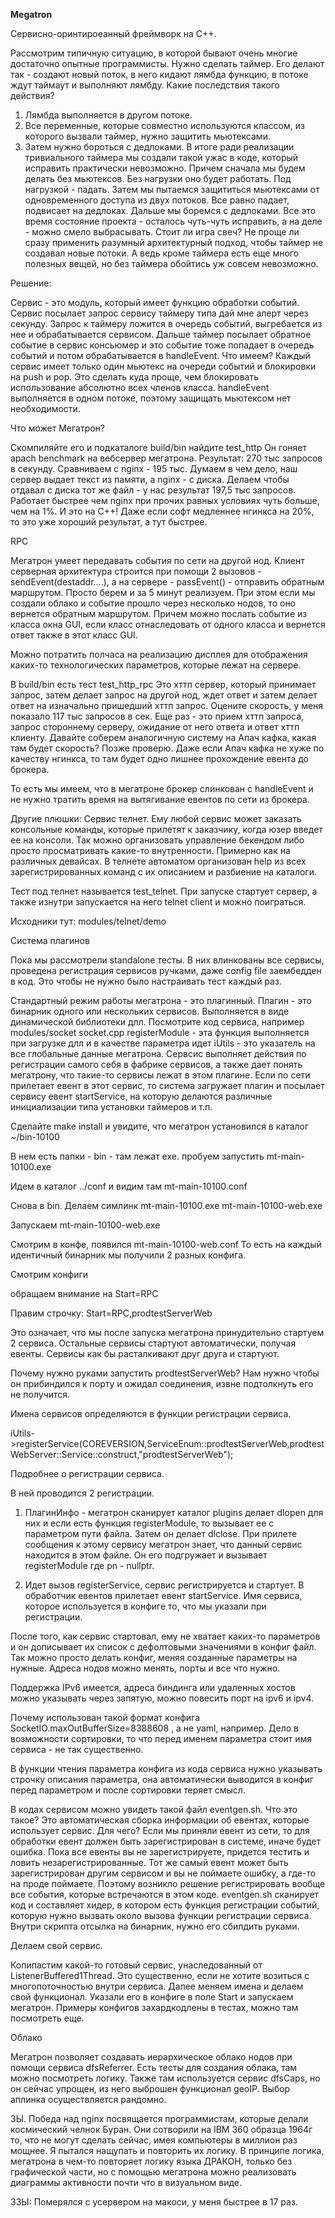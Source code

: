 **Megatron**

Сервисно-оринтироеанный фреймворк на C++.

Рассмотрим типичную ситуацию, в которой бывают очень многие достаточно опытные программисты.
Нужно сделать таймер.
Eго делают так - создают новый поток, в него кидают лямбда функцию, в потоке ждут таймаут и выполняют лямбду.
Какие последствия такого действия?
1. Лямбда выполняется в другом потоке.
2. Все переменные, которые совместно используются классом, из которого вызвали таймер, нужно защитить мьютексами.
3. Затем нужно бороться с дедлоками.
В итоге ради реализации тривиального таймера мы создали такой ужас в коде, который исправить практически невозможно.
Причем сначала мы будем делать без мьютексов. Без нагрузки оно будет работать. Под нагрузкой - падать.
Затем мы пытаемся защититься мьютексами от одновременного доступа из двух потоков.
Все равно падает, подвисает на дедлоках. Дальше мы боремся с дедлоками. Все это время состояние проекта - осталось чуть-чуть исправить, а на деле - можно смело выбрасывать.
Стоит ли игра свеч?
Не проще ли сразу применить разумный архитектурный подход, чтобы таймер не создавал новые потоки.
А ведь кроме таймера есть еще много полезных вещей, но без таймера обойтись уж совсем невозможно.

Решение:

Сервис - это модуль, который имеет функцию обработки событий. 
Сервис посылает запрос сервису таймеру типа дай мне алерт через секунду.
Запрос к таймеру ложится в очередь событий, выгребается из нее и обрабатывается сервисом.
Дальше таймер посылает обратное событие в сервис консьюмер и это событие тоже попадает в очередь событий и потом обрабатывается в handleEvent.
Что имеем? Каждый сервис имеет только один мьютекс на очереди событий и блокировки на push и pop. Это сделать куда проще, чем блокировать использование абсолютно всех членов класса. 
handleEvent выполняется в одном потоке, поэтому защищать мьютексом нет необходимости.

Что может Мегатрон?

Скомпиляйте его и подкаталоге build/bin найдите test_http
Он гоняет apach benchmark на вебсервер мегатрона.
Результат: 270 тыс запросов в секунду. Сравниваем с nginx - 195 тыс.
Думаем в чем дело, наш сервер выдает текст из памяти, а nginx - с диска. Делаем чтобы отдавал с диска тот же файл - у нас результат 197,5 тыс запросов.
Работает быстрее чем nginx при прочих равных условиях чуть больше, чем на 1%. И это на C++!
Даже если софт медленнее нгинкса на 20%, то это уже хороший результат, а тут быстрее.

RPC

Мегатрон умеет передавать события по сети на другой нод. Клиент серверная архитектура строится при помощи 2 вызовов - sendEvent(destaddr....), а на сервере - passEvent() - отправить обратным маршрутом.
Просто берем и за 5 минут реализуем. При этом если мы создали облако и событие прошло через несколько нодов, то оно вернется обратным маршрутом. Причем можно послать событие из класса окна GUI, 
если класс отнаследовать от одного класса и вернется ответ также в этот класс GUI.

Можно потратить полчаса на реализацию дисплея для отображения каких-то технологических параметров, которые лежат на сервере.

В build/bin есть тест test_http_rpc
Это хттп сервер, который принимает запрос, затем делает запрос на другой нод, ждет ответ и затем делает ответ на изначально пришедший хттп запрос.
Оцените скорость, у меня показало 117 тыс запросов в сек.
Eще раз - это прием хттп запроса, запрос стороннему серверу, ожидание от него ответа и ответ хттп клиенту. 
Давайте соберем аналогичную систему на Апач кафка, какая там будет скорость? Позже проверю. Даже если Апач кафка не хуже по качеству нгинкса, то там будет одно лишнее прохождение евента до брокера.

То есть мы имеем, что в мегатроне брокер слинкован с handleEvent и не нужно тратить время на вытягивание евентов по сети из брокера.

Другие плюшки:
Сервис телнет. Eму любой сервис может заказать консольные команды, которые прилетят к заказчику, когда юзер введет ее на консоли. 
Так можно организовать управление бекендом либо просто просматривать какие-то внутренности. 
Примерно как на различных девайсах.
В телнете автоматом организован help из всех зарегистрированных команд с их описанием и разбиение на каталоги.

Тест под телнет называется test_telnet. При запуске стартует сервер, а также изнутри запускается на него telnet client и можно поиграться.

Исходники тут: modules/telnet/demo


Система плагинов

Пока мы рассмотрели standalone тесты. В них влинкованы все сервисы, проведена регистрация сервисов ручками, 
даже config file заембедден в код. 
Это чтобы не нужно было настраивать тест каждый раз.

Стандартный режим работы мегатрона - это плагинный. Плагин - это бинарник одного или нескольких сервисов. 
Выполняется в виде динамической библиотеки длл.
Посмотрите код сервиса, например modules/socket
socket.cpp
registerModule - эта функция выполняется при загрузке длл и в качестве параметра 
идет iUtils - это указатель на все глобальные данные мегатрона. 
Сервсис выполняет действия по регистрации самого себя в фабрике сервисов, а также дает понять мегатрону, 
что такие-то сервисы лежат в этом плагине.
Eсли по сети прилетает евент в этот сервис, то система загружает плагин и посылает сервису евент startService, 
на которую делаются различные инициализации  типа установки таймеров и т.п.

Сделайте make install и увидите, что мегатрон установился в каталог ~/bin-10100

В нем есть папки - bin - там лежат exe. 
пробуем запустить  mt-main-10100.exe

Идем в каталог ../conf и видим там mt-main-10100.conf

Снова в bin.
Делаем симлинк mt-main-10100.exe mt-main-10100-web.exe

Запускаем mt-main-10100-web.exe

Смотрим в конфе, появился mt-main-10100-web.conf
То есть на каждый идентичный бинарник мы получили 2 разных конфига.

Смотрим конфиги

обращаем внимание на Start=RPC

Правим строчку: Start=RPC,prodtestServerWeb

Это означает, что мы после запуска мегатрона принудительно стартуем 2 сервиса.
Остальные сервисы стартуют автоматически, получая евенты. Сервисы как бы расталкивают друг друга и стартуют.

Почему нужно руками запустить prodtestServerWeb? Нам нужно чтобы он прибиндился к порту и ожидал соединения, 
извне подтолкнуть его не получится.

Имена сервисов определяются в функции регистрации сервиса.

 iUtils->registerService(COREVERSION,ServiceEnum::prodtestServerWeb,prodtestWebServer::Service::construct,"prodtestServerWeb");

Подробнее о регистрации сервиса.

В ней проводится 2 регистрации.

1. ПлагинИнфо - мегатрон сканирует каталог plugins делает dlopen для них и если есть функция registerModule, то вызывает ее с параметром пути файла. Затем он делает dlclose.
 При прилете сообщения к этому сервису мегатрон знает, что данный сервис находится в этом файле. Он его подгружает и вызывает registerModule где pn - nullptr.
 
2. Идет вызов registerService, сервис регистрируется и стартует. В обработчик евентов прилетает евент startService. Имя сервиса, которое используется в конфиге то, 
что мы указали при регистрации.

После того, как сервис стартовал, ему не хватает каких-то параметров и он дописывает их список с дефолтовыми значениями в конфиг файл.
Так можно просто делать конфиг, меняя созданные параметры на нужные. Адреса нодов можно менять, порты и все что нужно.

Поддержка IPv6 имеется, адреса биндинга или удаленных хостов можно указывать через запятую, можно повесить порт на ipv6 и ipv4.


Почему использован такой формат конфига SocketIO.maxOutBufferSize=8388608 , а не yaml, например. 
Дело в возможности сортировки, то что перед именем параметра стоит имя сервиса - не так существенно.

В функции чтения параметра конфига из кода сервиса нужно указывать строчку описания параметра, 
она автоматически выводится в конфиг перед параметром и после сортировки теряет смысл.

В кодах сервисом можно увидеть такой файл eventgen.sh. Что это такое? Это автоматическая сборка информации об евентах, которые использует сервис. Для чего?
Eсли мы приняли евент из сети, то для обработки евент должен быть зарегистрирован в системе, иначе будет ошибка. Пока все евенты вы не зарегистрируете, 
придется тестить и ловить незарегистрированные. Тот же самый евент может быть зарегистрирован другим сервисом и вы не поймаете ошибку, а где-то на проде поймаете.
Поэтому возникло решение регистрировать вообще все события, которые встречаются в этом коде. 
eventgen.sh сканирует код и составляет хидер, в котором есть функция регистрации событий, которую нужно вызвать около вызова функции регистрации сервиса.
Внутри скрипта отсылка на бинарник, нужно его сбилдить руками.

Делаем свой сервис.

Копипастим какой-то готовый сервис, унаследованный от ListenerBuffered1Thread. Это существенно, если не хотите возиться с многопоточностью внутри сервиса.
Далее меняем имена и делаем свой функционал.
Указали его в конфиге в поле Start и запускаем мегатрон.
Примеры конфигов захардкодлены в тестах, можно там посмотреть еще.

Облако

Мегатрон позволяет создавать иерархическое облако нодов при помощи сервиса dfsReferrer. Eсть тесты для создания облака, там можно посмотреть логику. 
Также там используется сервис dfsCaps, 
но он сейчас упрощен, из него выброшен функционал geoIP. Выбор аплинка осуществляется рандомно.


ЗЫ. Победа над nginx посвящается программистам, которые делали космический челнок Буран. 
Они сотворили на IBM 360 образца 1964г то, что не могут сделать сейчас, имея компьютеры в миллион раз мощнее. Я пытался нащупать и повторить их логику. 
В принципе логика, мегатрона в чем-то повторяет логику языка ДРАКОН, только без графической части, 
но с помощью мегатрона можно реализовать диаграммы активности почти что в визуальном виде.

ЗЗЫ: Померялся с усервером на макоси, у меня быстрее в 17 раз.

